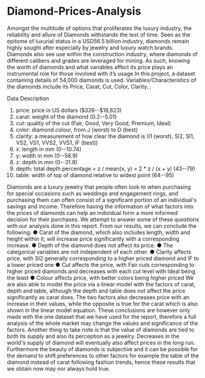 # Diamond-Prices-Analysis

Amongst the multitude of options that proliferates the luxury industry, the reliability and allure
of Diamonds withstands the test of time. Seen as the epitome of luxurial status in a USD56.5
billion industry, diamonds remain highly sought after especially by jewelry and luxury watch
brands. Diamonds also see use within the construction industry, where diamonds of different
calibers and grades are leveraged for mining. As such, knowing the worth of diamonds and what
variables affect its price plays an instrumental role for those involved with it’s usage
In this project, a dataset containing details of 54,000 diamonds is used. Variables/Characteristics
of the diamonds include its Price, Carat, Cut, Color, Clarity…

Data Description 
1. price: price in US dollars (\$326--\$18,823)
2. carat: weight of the diamond (0.2--5.01)
3. cut: quality of the cut (Fair, Good, Very Good, Premium, Ideal)
4. color: diamond colour, from J (worst) to D (best)
5. clarity: a measurement of how clear the diamond is (I1 (worst), SI2, SI1, VS2, VS1,
VVS2, VVS1, IF (best))
6. x: length in mm (0--10.74)
7. y: width in mm (0--58.9)
8. z: depth in mm (0--31.8)
9. depth: total depth percentage = z / mean(x, y) = 2 * z / (x + y) (43--79)
10. table: width of top of diamond relative to widest point (64--95)

Diamonds are a luxury jewelry that people often look to when purchasing for special occasions
such as weddings and engagement rings, and purchasing them can often consist of a significant
portion of an individual's savings and income. Therefore having the information of what factors
into the prices of diamonds can help an individual form a more informed decision for their
purchases. We attempt to answer some of these questions with our analysis done in this report.
From our results, we can conclude the following:
● Carat of the diamond, which also includes length, width and height within it, will
increase price significantly with a corresponding increase.
● Depth of the diamond does not affect its price.
● The categorical variables are not independent of each other.
● Clarity affects price, with SI2 generally corresponding to a higher priced diamond and IF
to a lower priced one
● Cut affects the price, with Fair cuts corresponding to higher priced diamonds and
decreases with each cut level with Ideal being the least
● Colour affects price, with better colors being higher priced
We are also able to model the price via a linear model with the factors of carat, depth and table,
although the depth and table does not affect the price significantly as carat does. The two factors
also decreases price with an increase in their values, while the opposite is true for the carat which
is also shown in the linear model equation.
These conclusions are however only made with the one dataset that we have used for the report,
therefore a full analysis of the whole market may change the values and significance of the
factors. Another thing to take note is that the value of diamonds are tied to both its supply and
also its perception as a jewelry. Decreases in the world's supply of diamond will eventually also
affect prices in the long run. Furthermore the beauty of diamonds is subjective and it can be
possible for the demand to shift preferences to other factors for example the table of the diamond
instead of carat following fashion trends, hence these results that we obtain now may nor always
hold true.
